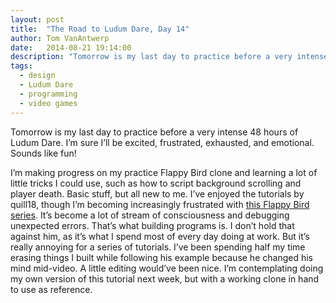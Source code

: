```yaml
---
layout: post
title:  "The Road to Ludum Dare, Day 14"
author: Tom VanAntwerp
date:   2014-08-21 19:14:00
description: "Tomorrow is my last day to practice before a very intense 48 hours of Ludum Dare. I’m sure I’ll be excited, frustrated, exhausted, and emotional. Sounds like fun!"
tags:
  - design
  - Ludum Dare
  - programming
  - video games
---
```


Tomorrow is my last day to practice before a very intense 48 hours of Ludum Dare. I’m sure I’ll be excited, frustrated, exhausted, and emotional. Sounds like fun!

I’m making progress on my practice Flappy Bird clone and learning a lot of little tricks I could use, such as how to script background scrolling and player death. Basic stuff, but all new to me. I’ve enjoyed the tutorials by quill18, though I’m becoming increasingly frustrated with [this Flappy Bird series](https://www.youtube.com/playlist?list=PLbghT7MmckI4Sazzc4bB3s6ZLIRbGrNyn). It’s become a lot of stream of consciousness and debugging unexpected errors. That’s what building programs is. I don’t hold that against him, as it’s what I spend most of every day doing at work. But it’s really annoying for a series of tutorials. I’ve been spending half my time erasing things I built while following his example because he changed his mind mid-video. A little editing would’ve been nice. I’m contemplating doing my own version of this tutorial next week, but with a working clone in hand to use as reference.
